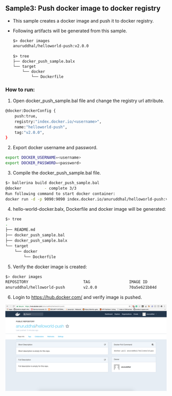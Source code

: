 ## Sample3: Push docker image to docker registry

- This sample creates a docker image and push it to docker registry. 

- Following artifacts will be generated from this sample.
    ``` 
    $> docker images
    anuruddhal/helloworld-push:v2.0.0
    
    $> tree
    ├── docker_push_sample.balx
    └── target
        └── docker
            └── Dockerfile
    ```
### How to run:

1. Open docker_push_sample.bal file and change the registry url attribute.
```bash
@docker:DockerConfig {
    push:true,
    registry:"index.docker.io/<username>",
    name:"helloworld-push",
    tag:"v2.0.0",
}
```

2. Export docker username and password.
```bash
export DOCKER_USERNAME=<username>
export DOCKER_PASSWORD=<password>
```

3. Compile the  docker_push_sample.bal file. 
```bash
$> ballerina build docker_push_sample.bal
@docker 		 - complete 3/3
Run following command to start docker container:
docker run -d -p 9090:9090 index.docker.io/anuruddhal/helloworld-push:v2.0.0
```

4. hello-world-docker.balx, Dockerfile and docker image will be generated: 
```bash
$> tree
.
├── README.md
├── docker_push_sample.bal
├── docker_push_sample.balx
└── target
    └── docker
        └── Dockerfile
```

5. Verify the docker image is created:
```bash
$> docker images
REPOSITORY                        TAG                 IMAGE ID            CREATED             SIZE
anuruddhal/helloworld-push        v2.0.0              70a5e621b84d        2 minutes ago       102MB
```

6. Login to https://hub.docker.com/ and verify image is pushed.

![alt tag](./DockerRegistry.png)